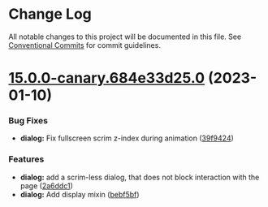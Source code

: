 # Change Log

All notable changes to this project will be documented in this file.
See [Conventional Commits](https://conventionalcommits.org) for commit guidelines.

# [15.0.0-canary.684e33d25.0](https://github.com/material-components/material-components-web/compare/v14.0.0...v15.0.0-canary.684e33d25.0) (2023-01-10)


### Bug Fixes

* **dialog:** Fix fullscreen scrim z-index during animation ([39f9424](https://github.com/material-components/material-components-web/commit/39f9424b3806fe8d5b45f1f0cc02fb5b4a7a6998))


### Features

* **dialog:** add a scrim-less dialog, that does not block interaction with the page ([2a6ddc1](https://github.com/material-components/material-components-web/commit/2a6ddc1cff903da5e17766a214d76fc8cb3904d8))
* **dialog:** Add display mixin ([bebf5bf](https://github.com/material-components/material-components-web/commit/bebf5bfdf0ca880e6ce4a4b8c2f13f62bf433abe))
